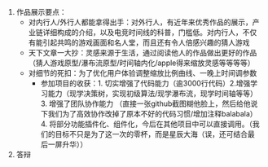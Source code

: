 1. 作品展示要点：
   - 对内行人/外行人都能拿得出手：对外行人，有近年来优秀作品的展示，产业链详细构成的介绍，以及电竞时间线的科普，门槛低。对内行人，不仅有能引起共鸣的游戏画面和名人堂，而且还有令人倍感兴趣的猜人游戏
   - 天下文章一大抄：灵感来源于生活，通过阅读他人的作品做出更好的作品（猜人游戏原型/瀑布流原型/时间轴内化/apple得来缩放灵感等等等等）
   - 对细节的死扣：为了优化用户体验调整缩放比例曲线、一晚上时间调参数
     - 参加项目的收获：1. 切实增强了代码能力（逾3000行代码）2.增强学习能力（现学决策树，实现初级算法/现学瀑布流，现学时间轴等等）3. 增强了团队协作能力 （直接一张github截图糊他脸上，然后给他说下我们为了高效协作改掉了原本不好的代码习惯/增加注释balabala）4. 将部分功能插件化、组件化，今后在其他项目中可以直接调用。（我们的目标不只是为了这一次的零杯，而是星辰大海（误，还可结合最后一屏升华））
2. 答辩